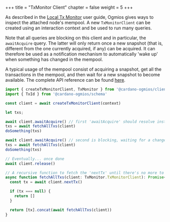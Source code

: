 +++
title = "TxMonitor Client"
chapter = false
weight = 5
+++

As described in the [Local Tx Monitor](/mini-protocols/local-tx-monitor/) user guide, Ogmios gives ways to inspect the attached node's mempool. A new `TxMonitorClient` can be created using an interaction context and be used to run many queries.

Note that all queries are blocking on this client and in particular, the `awaitAcquire` query. The latter will only return once a new snapshot (that is, different from the one currently acquired, if any) can be acquired. It can therefore be used as a notification mechanism to automatically 'wake up' when something has changed in the mempool.

A typical usage of the mempool consist of acquiring a snapshot, get all the transactions in the mempool, and then wait for a new snapshot to become available. The complete API reference can be found [here](/typescript/api/modules/_cardano_ogmios_client.TxMonitor.html).

```ts
import { createTxMonitorClient, TxMonitor } from '@cardano-ogmios/client'
import { TxId } from '@cardano-ogmios/schema'

const client = await createTxMonitorClient(context)

let txs;

await client.awaitAcquire() // first 'awaitAcquire' should resolve instantly
txs = await fetchAllTxs(client)
doSomething(txs)

await client.awaitAcquire() // second is blocking, waiting for a change
txs = await fetchAllTxs(client)
doSomething(txs)

// Eventually... once done
await client.release()

// A recursive function to fetch the 'nextTx' until there's no more to fetch.
async function fetchAllTxs(client: TxMonitor.TxMonitorClient): Promise<TxId[]> {
  const tx = await client.nextTx()

  if (tx === null) {
    return []
  }

  return [tx].concat(await fetchAllTxs(client))
}
```
